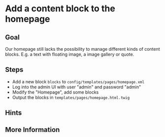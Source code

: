 Add a content block to the homepage
===================================

Goal
----

Our homepage still lacks the possibility to manage different kinds of 
content blocks. E.g. a text with floating image, a image gallery or quote.

Steps
-----

* Add a new block `blocks` to `config/templates/pages/homepage.xml`
* Log into the admin UI with user "admin" and password "admin"
* Modify the "Homepage", add some blocks
* Output the blocks in `templates/pages/homepage.html.twig`

Hints
-----


More Information
----------------

